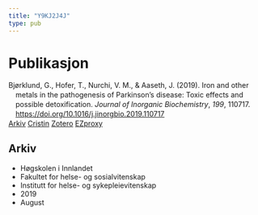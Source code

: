 ```yaml
---
title: "Y9KJ2J4J"
type: pub
---
```

<h1>Publikasjon</h1>
<article id="csl-bib-container-Y9KJ2J4J" class="csl-bib-container">
  <div class="csl-bib-body" style="line-height: 1.35; padding-left: 1em; text-indent:-1em;">
  <div class="csl-entry">Bj&#xF8;rklund, G., Hofer, T., Nurchi, V. M., &amp; Aaseth, J. (2019). Iron and other metals in the pathogenesis of Parkinson&#x2019;s disease: Toxic effects and possible detoxification. <i>Journal of Inorganic Biochemistry</i>, <i>199</i>, 110717. <a href="https://doi.org/10.1016/j.jinorgbio.2019.110717">https://doi.org/10.1016/j.jinorgbio.2019.110717</a></div>
</div>
  <div class="csl-bib-buttons">
    <a href="#taxonomy-article-Y9KJ2J4J" class="csl-bib-button">Arkiv</a>
    <a href alt="Cristin URL" class="csl-bib-button">Cristin</a>
    <a href alt="Zotero URL" class="csl-bib-button">Zotero</a>
    <a href="http://ezproxy.inn.no/login?url=https://doi.org/10.1016/j.jinorgbio.2019.110717" class="csl-bib-button">EZproxy</a>
  </div>
  <div id="csl-bib-meta-container-Y9KJ2J4J"></div>
</article>
<div id="csl-bib-meta-Y9KJ2J4J" class="csl-bib-meta">
  <article id="taxonomy-article-Y9KJ2J4J" class="taxonomy-article">
    <h1>Arkiv</h1>
    <ul>
      <li>Høgskolen i Innlandet</li>
      <li>Fakultet for helse- og sosialvitenskap</li>
      <li>Institutt for helse- og sykepleievitenskap</li>
      <li>2019</li>
      <li>August</li>
    </ul>
  </article>
</div>
